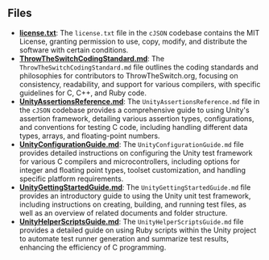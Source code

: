 
## Files
- **[license.txt](docs/license.txt.driver.md)**: The `license.txt` file in the `cJSON` codebase contains the MIT License, granting permission to use, copy, modify, and distribute the software with certain conditions.
- **[ThrowTheSwitchCodingStandard.md](docs/ThrowTheSwitchCodingStandard.md.driver.md)**: The `ThrowTheSwitchCodingStandard.md` file outlines the coding standards and philosophies for contributors to ThrowTheSwitch.org, focusing on consistency, readability, and support for various compilers, with specific guidelines for C, C++, and Ruby code.
- **[UnityAssertionsReference.md](docs/UnityAssertionsReference.md.driver.md)**: The `UnityAssertionsReference.md` file in the `cJSON` codebase provides a comprehensive guide to using Unity's assertion framework, detailing various assertion types, configurations, and conventions for testing C code, including handling different data types, arrays, and floating-point numbers.
- **[UnityConfigurationGuide.md](docs/UnityConfigurationGuide.md.driver.md)**: The `UnityConfigurationGuide.md` file provides detailed instructions on configuring the Unity test framework for various C compilers and microcontrollers, including options for integer and floating point types, toolset customization, and handling specific platform requirements.
- **[UnityGettingStartedGuide.md](docs/UnityGettingStartedGuide.md.driver.md)**: The `UnityGettingStartedGuide.md` file provides an introductory guide to using the Unity unit test framework, including instructions on creating, building, and running test files, as well as an overview of related documents and folder structure.
- **[UnityHelperScriptsGuide.md](docs/UnityHelperScriptsGuide.md.driver.md)**: The `UnityHelperScriptsGuide.md` file provides a detailed guide on using Ruby scripts within the Unity project to automate test runner generation and summarize test results, enhancing the efficiency of C programming.
